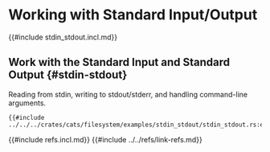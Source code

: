 # Working with Standard Input/Output

{{#include stdin_stdout.incl.md}}

## Work with the Standard Input and Standard Output {#stdin-stdout}

Reading from stdin, writing to stdout/stderr, and handling command-line arguments.

```rust,editable
{{#include ../../../crates/cats/filesystem/examples/stdin_stdout/stdin_stdout.rs:example}}
```

{{#include refs.incl.md}}
{{#include ../../refs/link-refs.md}}

<div class="hidden">
</div>
